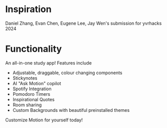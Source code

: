 # Inspiration
Daniel Zhang, Evan Chen, Eugene Lee, Jay Wen's submission for yvrhacks 2024

# Functionality
An all-in-one study app! Features include
- Adjustable, draggable, colour changing components
- Stickynotes
- AI "Ask Motion" copilot
- Spotify Integration
- Pomodoro Timers
- Inspirational Quotes
- Room sharing
- Custom Backgrounds with beautiful preinstalled themes

Customize Motion for yourself today!
